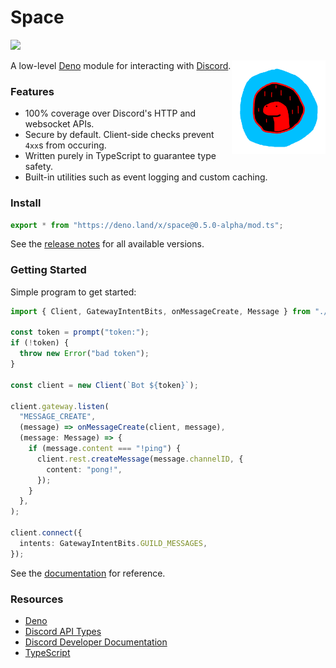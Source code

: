 # Space

[![](https://canary.discord.com/api/guilds/812458966357377067/widget.png)](https://discord.gg/UQuA3EwXCV)

<img align=right src=assets/space_logo.png height=150px>

A low-level [Deno](https://deno.land/) module for interacting with
[Discord](https://discord.com/).

### Features

- 100% coverage over Discord's HTTP and websocket APIs.
- Secure by default. Client-side checks prevent `4xx`s from occuring.
- Written purely in TypeScript to guarantee type safety.
- Built-in utilities such as event logging and custom caching.

### Install

```ts
export * from "https://deno.land/x/space@0.5.0-alpha/mod.ts";
```

See the [release notes](RELEASES.md) for all available versions.

### Getting Started

Simple program to get started:

```ts
import { Client, GatewayIntentBits, onMessageCreate, Message } from "./deps.ts";

const token = prompt("token:");
if (!token) {
  throw new Error("bad token");
}

const client = new Client(`Bot ${token}`);

client.gateway.listen(
  "MESSAGE_CREATE",
  (message) => onMessageCreate(client, message),
  (message: Message) => {
    if (message.content === "!ping") {
      client.rest.createMessage(message.channelID, {
        content: "pong!",
      });
    }
  },
);

client.connect({
  intents: GatewayIntentBits.GUILD_MESSAGES,
});
```

See the
[documentation](https://doc.deno.land/https//deno.land/x/space@0.5.0-alpha/mod.ts)
for reference.

### Resources

- [Deno](https://deno.land/)
- [Discord API Types](https://github.com/discordjs/discord-api-types/tree/main/deno)
- [Discord Developer Documentation](https://discord.dev/)
- [TypeScript](https://www.typescriptlang.org/)
